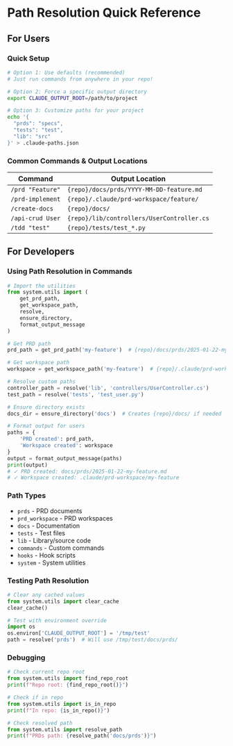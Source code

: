 # Path Resolution Quick Reference

## For Users

### Quick Setup
```bash
# Option 1: Use defaults (recommended)
# Just run commands from anywhere in your repo!

# Option 2: Force a specific output directory
export CLAUDE_OUTPUT_ROOT=/path/to/project

# Option 3: Customize paths for your project
echo '{
  "prds": "specs",
  "tests": "test",
  "lib": "src"
}' > .claude-paths.json
```

### Common Commands & Output Locations
| Command | Output Location |
|---------|----------------|
| `/prd "Feature"` | `{repo}/docs/prds/YYYY-MM-DD-feature.md` |
| `/prd-implement` | `{repo}/.claude/prd-workspace/feature/` |
| `/create-docs` | `{repo}/docs/` |
| `/api-crud User` | `{repo}/lib/controllers/UserController.cs` |
| `/tdd "test"` | `{repo}/tests/test_*.py` |

## For Developers

### Using Path Resolution in Commands

```python
# Import the utilities
from system.utils import (
    get_prd_path,
    get_workspace_path,
    resolve,
    ensure_directory,
    format_output_message
)

# Get PRD path
prd_path = get_prd_path('my-feature')  # {repo}/docs/prds/2025-01-22-my-feature.md

# Get workspace path
workspace = get_workspace_path('my-feature')  # {repo}/.claude/prd-workspace/my-feature/

# Resolve custom paths
controller_path = resolve('lib', 'controllers/UserController.cs')
test_path = resolve('tests', 'test_user.py')

# Ensure directory exists
docs_dir = ensure_directory('docs')  # Creates {repo}/docs/ if needed

# Format output for users
paths = {
    'PRD created': prd_path,
    'Workspace created': workspace
}
output = format_output_message(paths)
print(output)
# ✓ PRD created: docs/prds/2025-01-22-my-feature.md
# ✓ Workspace created: .claude/prd-workspace/my-feature
```

### Path Types
- `prds` - PRD documents
- `prd_workspace` - PRD workspaces
- `docs` - Documentation
- `tests` - Test files
- `lib` - Library/source code
- `commands` - Custom commands
- `hooks` - Hook scripts
- `system` - System utilities

### Testing Path Resolution
```python
# Clear any cached values
from system.utils import clear_cache
clear_cache()

# Test with environment override
import os
os.environ['CLAUDE_OUTPUT_ROOT'] = '/tmp/test'
path = resolve('prds')  # Will use /tmp/test/docs/prds/
```

### Debugging
```python
# Check current repo root
from system.utils import find_repo_root
print(f"Repo root: {find_repo_root()}")

# Check if in repo
from system.utils import is_in_repo
print(f"In repo: {is_in_repo()}")

# Check resolved path
from system.utils import resolve_path
print(f"PRDs path: {resolve_path('docs/prds')}")
```